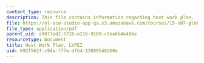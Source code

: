 ```yaml
---
content_type: resource
description: This file contains information regarding host work plan.
file: https://ol-ocw-studio-app-qa.s3.amazonaws.com/courses/15-s07-globalhealth-lab-spring-2013/692f562fc94af77edfb413899548260e_MIT15_S07S13_host_wor_lvp.pdf
file_type: application/pdf
parent_uid: a9073ed2-5726-e216-9189-c7ea6b4e466e
resourcetype: Document
title: Host Work Plan, LVPEI
uid: 692f562f-c94a-f77e-dfb4-13899548260e
---
```

